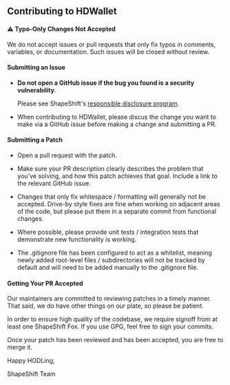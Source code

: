 ## Contributing to HDWallet

#### :warning: Typo-Only Changes Not Accepted

We do not accept issues or pull requests that only fix typos in comments, variables, or documentation. Such issues will be closed without review.

#### Submitting an Issue

- **Do not open a GitHub issue if the bug you found is a security
  vulnerability**.

  Please see ShapeShift's [responsible disclosure program](https://corp.shapeshift.io/responsible-disclosure-program/).

- When contributing to HDWallet, please discus the change you want to make via
  a GitHub issue before making a change and submitting a PR.

#### Submitting a Patch

- Open a pull request with the patch.

- Make sure your PR description clearly describes the problem that you've
  solving, and how this patch achieves that goal. Include a link to the
  relevant GitHub issue.

- Changes that only fix whitespace / formatting will generally not be
  accepted. Drive-by style fixes are fine when working on adjacent areas of
  the code, but please put them in a separate commit from functional changes.

- Where possible, please provide unit tests / integration tests that
  demonstrate new functionality is working.

- The .gitignore file has been configured to act as a whitelist, meaning
  newly added root-level files / subdirectories will not be tracked by
  default and will need to be added manually to the .gitignore file.

#### Getting Your PR Accepted

Our maintainers are committed to reviewing patches in a timely manner. That
said, we do have other things on our plate, so please be patient.

In order to ensure high quality of the codebase, we require signoff from at
least one ShapeShift Fox. If you use GPG, feel free to sign your commits.

Once your patch has been reviewed and has been accepted, you are free to merge it.

Happy HODLing,

ShapeShift Team

